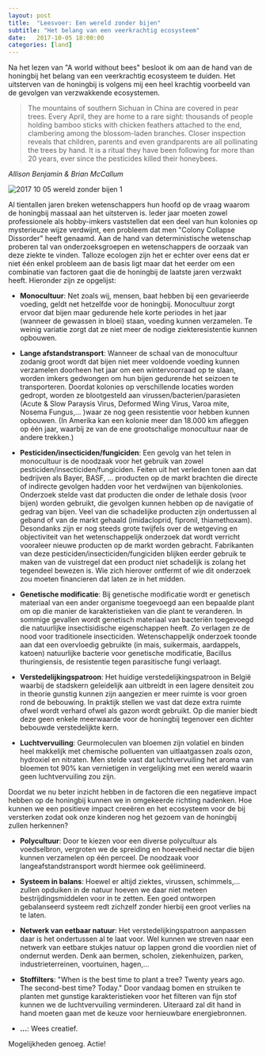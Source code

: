 ```yaml
---
layout: post
title:  "Leesvoer: Een wereld zonder bijen"
subtitle: "Het belang van een veerkrachtig ecosysteem"
date:   2017-10-05 18:00:00
categories: [land]
---
```


Na het lezen van "A world without bees" besloot ik om aan de hand van de honingbij het belang van een veerkrachtig ecosysteem te duiden. Het uitsterven van de honingbij is volgens mij een heel krachtig voorbeeld van de gevolgen van verzwakkende ecosystemen. 

> The mountains of southern Sichuan in China are covered in pear trees. Every April, they are home to a rare sight: thousands of people holding bamboo sticks with chicken feathers attached to the end, clambering among the blossom-laden branches. Closer inspection reveals that children, parents and even grandparents are all pollinating the trees by hand. It is a ritual they have been following for more than 20 years, ever since the pesticides killed their honeybees.

*Allison Benjamin & Brian McCallum*

![2017 10 05 wereld zonder bijen 1](https://user-images.githubusercontent.com/15105131/31252972-e594262a-aa1a-11e7-9940-2397a2da595b.jpg)

Al tientallen jaren breken wetenschappers hun hoofd op de vraag waarom de honingbij massaal aan het uitsterven is. Ieder jaar moeten zowel professionele als hobby-imkers vaststellen dat een deel van hun kolonies op mysterieuze wijze verdwijnt, een probleem dat men "Colony Collapse Dissorder" heeft genaamd. Aan de hand van deterministische wetenschap proberen tal van onderzoeksgroepen en wetenschappers de oorzaak van deze ziekte te vinden. Talloze ecologen zijn het er echter over eens dat er niet één enkel probleem aan de basis ligt maar dat het eerder om een combinatie van factoren gaat die de honingbij de laatste jaren verzwakt heeft. Hieronder zijn ze opgelijst:

- **Monocultuur**: Net zoals wij, mensen, baat hebben bij een gevarieerde voeding, geldt net hetzelfde voor de honingbij. Monocultuur zorgt ervoor dat bijen maar gedurende hele korte periodes in het jaar (wanneer de gewassen in bloei) staan, voeding kunnen verzamelen.  Te weinig variatie zorgt dat ze niet meer de nodige ziekteresistentie kunnen opbouwen.

- **Lange afstandstransport**: Wanneer de schaal van de monocultuur zodanig groot wordt dat bijen niet meer voldoende voeding kunnen verzamelen doorheen het jaar om een wintervoorraad op te slaan, worden imkers gedwongen om hun bijen gedurende het seizoen te transporteren. Doordat kolonies op verschillende locaties worden gedropt, worden ze blootgesteld aan virussen/bacterien/parasieten (Acute & Slow Paraysis Virus, Deformed Wing Virus, Varoa mite, Nosema Fungus,... )waar ze nog geen resistentie voor hebben kunnen opbouwen. (In Amerika kan een kolonie meer dan 18.000 km afleggen op één jaar, waarbij ze van de ene grootschalige monocultuur naar de andere trekken.) 

- **Pesticiden/insecticiden/fungiciden**: Een gevolg van het telen in monocultuur is de noodzaak voor het gebruik van zowel pesticiden/insecticiden/fungiciden. Feiten uit het verleden tonen aan dat bedrijven als Bayer, BASF, ... producten op de markt brachten die directe of indirecte gevolgen hadden voor het verdwijnen van bijenkolonies. Onderzoek stelde vast dat producten die onder de lethale dosis (voor bijen) worden gebruikt, die gevolgen kunnen hebben op de navigatie of gedrag van bijen. Veel van die schadelijke producten zijn ondertussen al geband of van de markt gehaald (imidacloprid, fipronil, thiamethoxam). Desondanks zijn er nog steeds grote twijfels over de wetgeving en objectiviteit van het wetenschappelijk onderzoek dat wordt verricht vooraleer nieuwe producten op de markt worden gebracht. Fabrikanten van deze pesticiden/insecticiden/fungiciden blijken eerder gebruik te maken van de vuistregel dat een product niet schadelijk is zolang het tegendeel bewezen is. Wie zich hierover ontfermt of wie dit onderzoek zou moeten financieren dat laten ze in het midden.

- **Genetische modificatie**: Bij genetische modificatie wordt er genetisch materiaal van een ander organisme toegevoegd aan een bepaalde plant om op die manier de karakteristieken van die plant te veranderen. In sommige gevallen wordt genetisch materiaal van bacteriën toegevoegd die natuurlijke insectisidische eigenschappen heeft. Zo verlagen ze de nood voor traditionele insecticiden. Wetenschappelijk onderzoek toonde aan dat een overvloedig gebruikte (in mais, suikermais, aardappels, katoen) natuurlijke bacterie voor genetische modificatie, Bacillus thuringiensis, de resistentie tegen parasitische fungi verlaagt.

- **Verstedelijkingspatroon**: Het huidige verstedelijkingspatroon in België waarbij de stadskern geleidelijk aan uitbreidt in een lagere densiteit zou in theorie gunstig kunnen zijn aangezien er meer ruimte is voor groen rond de bebouwing. In praktijk stellen we vast dat deze extra ruimte ofwel wordt verhard ofwel als gazon wordt gebruikt. Op die manier biedt deze geen enkele meerwaarde voor de honingbij tegenover een dichter bebouwde verstedelijkte kern.

- **Luchtvervuiling**: Geurmoleculen van bloemen zijn volatiel en binden heel makkelijk met chemische polluenten van uitlaatgassen zoals ozon, hydroxiel en nitraten. Men stelde vast dat luchtvervuiling het aroma van bloemen tot 90% kan vernietigen in vergelijking met een wereld waarin geen luchtvervuiling zou zijn.

Doordat we nu beter inzicht hebben in de factoren die een negatieve impact hebben op de honingbij kunnen we in omgekeerde richting nadenken. Hoe kunnen we een positieve impact creeëren en het ecosysteem voor de bij versterken zodat ook onze kinderen nog het gezoem van de honingbij zullen herkennen?

-  **Polycultuur**: Door te kiezen voor een diverse polycultuur als voedselbron, vergroten we de spreiding en hoeveelheid nectar die bijen kunnen verzamelen op één perceel. De noodzaak voor langeafstandstransport wordt hiermee ook geëlimineerd.

-  **Systeem in balans**: Hoewel er altijd ziektes, virussen, schimmels,... zullen opduiken in de natuur hoeven we daar niet meteen bestrijdingsmiddelen voor in te zetten. Een goed ontworpen gebalanseerd systeem redt zichzelf zonder hierbij een groot verlies na te laten.

- **Netwerk van eetbaar natuur**: Het verstedelijkingspatroon aanpassen daar is het ondertussen al te laat voor. Wel kunnen we streven naar een netwerk van eetbare stukjes natuur op lappen grond die voordien niet of ondernut werden. Denk aan bermen, scholen, ziekenhuizen, parken, industrieterreinen, voortuinen, hagen,...

- **Stoffilters**: "When is the best time to plant a tree? Twenty years ago. The second-best time? Today." Door vandaag bomen en struiken te planten met gunstige karakteristieken voor het filteren van fijn stof kunnen we de luchtvervuiling verminderen. Uiteraard zal dit hand in hand moeten gaan met de keuze voor hernieuwbare energiebronnen.

- **...**: Wees creatief.

Mogelijkheden genoeg. Actie!


